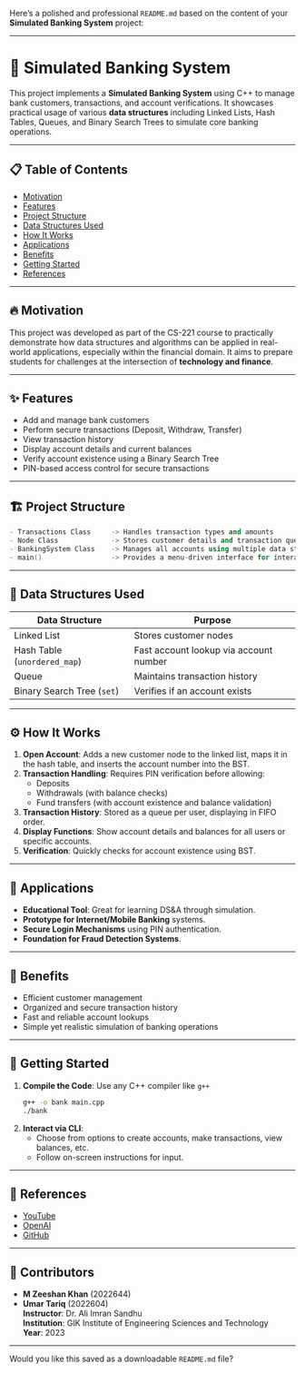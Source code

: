 Here’s a polished and professional `README.md` based on the content of your **Simulated Banking System** project:

---

# 🏦 Simulated Banking System

This project implements a **Simulated Banking System** using C++ to manage bank customers, transactions, and account verifications. It showcases practical usage of various **data structures** including Linked Lists, Hash Tables, Queues, and Binary Search Trees to simulate core banking operations.

---

## 📋 Table of Contents

- [Motivation](#motivation)
- [Features](#features)
- [Project Structure](#project-structure)
- [Data Structures Used](#data-structures-used)
- [How It Works](#how-it-works)
- [Applications](#applications)
- [Benefits](#benefits)
- [Getting Started](#getting-started)
- [References](#references)

---

## 🔥 Motivation

This project was developed as part of the CS-221 course to practically demonstrate how data structures and algorithms can be applied in real-world applications, especially within the financial domain. It aims to prepare students for challenges at the intersection of **technology and finance**.

---

## ✨ Features

- Add and manage bank customers
- Perform secure transactions (Deposit, Withdraw, Transfer)
- View transaction history
- Display account details and current balances
- Verify account existence using a Binary Search Tree
- PIN-based access control for secure transactions

---

## 🏗 Project Structure

```cpp
- Transactions Class     -> Handles transaction types and amounts
- Node Class             -> Stores customer details and transaction queue
- BankingSystem Class    -> Manages all accounts using multiple data structures
- main()                 -> Provides a menu-driven interface for interaction
```

---

## 🧠 Data Structures Used

| Data Structure       | Purpose                                      |
|----------------------|----------------------------------------------|
| Linked List          | Stores customer nodes                        |
| Hash Table (`unordered_map`) | Fast account lookup via account number   |
| Queue                | Maintains transaction history                |
| Binary Search Tree (`set`)  | Verifies if an account exists             |

---

## ⚙️ How It Works

1. **Open Account**: Adds a new customer node to the linked list, maps it in the hash table, and inserts the account number into the BST.
2. **Transaction Handling**: Requires PIN verification before allowing:
   - Deposits
   - Withdrawals (with balance checks)
   - Fund transfers (with account existence and balance validation)
3. **Transaction History**: Stored as a queue per user, displaying in FIFO order.
4. **Display Functions**: Show account details and balances for all users or specific accounts.
5. **Verification**: Quickly checks for account existence using BST.

---

## 📱 Applications

- **Educational Tool**: Great for learning DS&A through simulation.
- **Prototype for Internet/Mobile Banking** systems.
- **Secure Login Mechanisms** using PIN authentication.
- **Foundation for Fraud Detection Systems**.

---

## 🎯 Benefits

- Efficient customer management
- Organized and secure transaction history
- Fast and reliable account lookups
- Simple yet realistic simulation of banking operations

---

## 🚀 Getting Started

1. **Compile the Code**: Use any C++ compiler like `g++`
   ```bash
   g++ -o bank main.cpp
   ./bank
   ```
2. **Interact via CLI**:
   - Choose from options to create accounts, make transactions, view balances, etc.
   - Follow on-screen instructions for input.

---

## 🔗 References

- [YouTube](https://www.youtube.com)
- [OpenAI](https://www.openai.com)
- [GitHub](https://www.github.com)

---

## 👥 Contributors

- **M Zeeshan Khan** (2022644)  
- **Umar Tariq** (2022604)  
**Instructor**: Dr. Ali Imran Sandhu  
**Institution**: GIK Institute of Engineering Sciences and Technology  
**Year**: 2023  

---

Would you like this saved as a downloadable `README.md` file?
